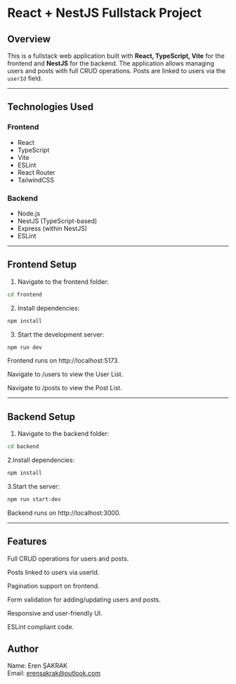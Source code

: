 # React + NestJS Fullstack Project 

## Overview

This is a fullstack web application built with **React, TypeScript, Vite** for the frontend and **NestJS** for the backend. The application allows managing users and posts with full CRUD operations. Posts are linked to users via the `userId` field.

---

## Technologies Used

### Frontend
- React
- TypeScript
- Vite
- ESLint
- React Router
- TailwindCSS

### Backend
- Node.js
- NestJS (TypeScript-based)
- Express (within NestJS)
- ESLint

---

## Frontend Setup

1. Navigate to the frontend folder:

```bash
cd frontend
```
2. Install dependencies:

```bash
npm install
```
3. Start the development server:

```bash
npm run dev
```
Frontend runs on http://localhost:5173.

Navigate to /users to view the User List.

Navigate to /posts to view the Post List.

---

## Backend Setup

1. Navigate to the backend folder:

```bash
cd backend
```
2.Install dependencies:

```bash
npm install
```
3.Start the server:

```bash
npm run start:dev
```
Backend runs on http://localhost:3000.

---

## Features

Full CRUD operations for users and posts.

Posts linked to users via userId.

Pagination support on frontend.

Form validation for adding/updating users and posts.

Responsive and user-friendly UI.

ESLint compliant code.

## Author

Name: Eren ŞAKRAK
<br>
Email: erensakrak@outlook.com
